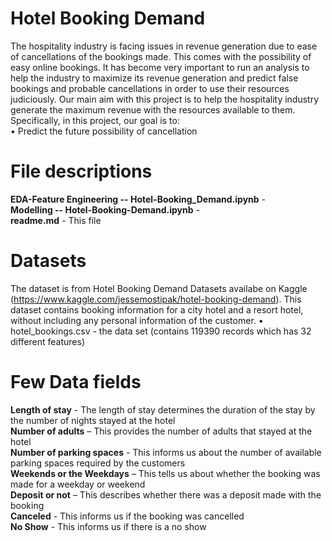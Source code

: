 # Hotel Booking Demand
The hospitality industry is facing issues in revenue generation due to ease of cancellations of the bookings made. This comes with the possibility of easy online bookings. It has become very important to run an analysis to help the industry to maximize its revenue generation and predict false bookings and probable cancellations in order to use their resources judiciously.
Our main aim with this project is to help the hospitality industry generate the maximum revenue with the resources available to them. Specifically, in this project, our goal is to: <br>
• Predict the future possibility of cancellation 


# File descriptions
**EDA-Feature Engineering -- Hotel-Booking_Demand.ipynb** -  <br/>
**Modelling -- Hotel-Booking-Demand.ipynb** -  <br/>
**readme.md** - This file <br/>


# Datasets
The dataset is from Hotel Booking Demand Datasets availabe on Kaggle (https://www.kaggle.com/jessemostipak/hotel-booking-demand). This dataset contains booking information for a city hotel and a resort hotel, without including any personal information of the customer. 
• hotel_bookings.csv - the data set (contains 119390 records which has 32 different features) 


# Few Data fields
**Length of stay** - The length of stay determines the duration of the stay by the number of nights stayed at the hotel <br>
**Number of adults** – This provides the number of adults that stayed at the hotel <br>
**Number of parking spaces** - This informs us about the number of available parking spaces required by the customers <br>
**Weekends or the Weekdays** – This tells us about whether the booking was made for a weekday or weekend <br>
**Deposit or not** – This describes whether there was a deposit made with the booking <br>
**Canceled** - This informs us if the booking was cancelled <br>
**No Show** - This informs us if there is a no show


